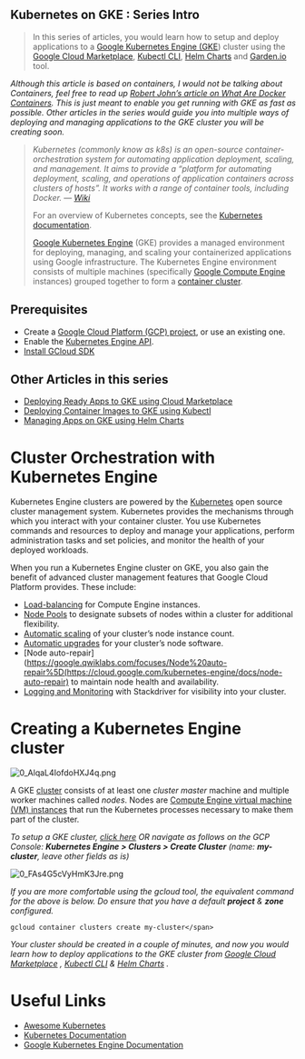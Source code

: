 ## Kubernetes on GKE : Series Intro


> In this series of articles, you would learn how to setup and deploy applications to a [Google Kubernetes Engine (GKE](https://cloud.google.com/kubernetes-engine)) cluster using the [Google Cloud Marketplace](https://cloud.google.com/marketplace), [Kubectl CLI](https://kubernetes.io/docs/tasks/tools/install-kubectl/), [Helm Charts](https://helm.sh/) and [Garden.io](http://garden.io/) tool.

_Although this article is based on containers, I would not be talking about Containers, feel free to read up_ [_Robert John’s article on What Are Docker Containers_](/@robertjohn_15390/what-are-docker-containers-d1d89739484e)_.
This is just meant to enable you get running with GKE as fast as possible.
Other articles in the series would guide you into multiple ways of deploying and managing applications to the GKE cluster you will be creating soon._

> _Kubernetes (commonly know as k8s) is an open-source container-orchestration system for automating application deployment, scaling, and management. It aims to provide a “platform for automating deployment, scaling, and operations of application containers across clusters of hosts”.
> It works with a range of container tools, including Docker. —_ [_Wiki_](https://en.wikipedia.org/wiki/Kubernetes)
> 
> For an overview of Kubernetes concepts, see the [Kubernetes documentation](https://kubernetes.io/docs/concepts/).
> 
> [Google Kubernetes Engine](https://cloud.google.com/kubernetes-engine/) (GKE) provides a managed environment for deploying, managing, and scaling your containerized applications using Google infrastructure. The Kubernetes Engine environment consists of multiple machines (specifically [Google Compute Engine](https://cloud.google.com/compute) instances) grouped together to form a [container cluster](https://cloud.google.com/kubernetes-engine/docs/concepts/cluster-architecture).

## Prerequisites

*   Create a [Google Cloud Platform (GCP) project](https://console.cloud.google.com/project), or use an existing one.
*   Enable the [Kubernetes Engine API](https://console.developers.google.com/apis/api/container.googleapis.com/overview).
*   [Install GCloud SDK](https://cloud.google.com/sdk/install)

## Other Articles in this series

*   [Deploying Ready Apps to GKE using Cloud Marketplace](https://fullstackgcp.com/deploying-ready-apps-to-gke-using-cloud-marketplace-4353ea499546)
*   [Deploying Container Images to GKE using Kubectl](https://fullstackgcp.com/deploying-container-images-to-gke-using-kubectl-ck75vri3607shd9s1w6addlv1)
*   [Managing Apps on GKE using Helm Charts](https://fullstackgcp.com/managing-apps-on-gke-using-helm-charts-8c81886b0617)

# Cluster Orchestration with Kubernetes Engine

Kubernetes Engine clusters are powered by the [Kubernetes](https://kubernetes.io/) open source cluster management system. Kubernetes provides the mechanisms through which you interact with your container cluster. You use Kubernetes commands and resources to deploy and manage your applications, perform administration tasks and set policies, and monitor the health of your deployed workloads.

When you run a Kubernetes Engine cluster on GKE, you also gain the benefit of advanced cluster management features that Google Cloud Platform provides. These include:

*   [Load-balancing](https://cloud.google.com/compute/docs/load-balancing-and-autoscaling) for Compute Engine instances.
*   [Node Pools](https://cloud.google.com/kubernetes-engine/docs/node-pools) to designate subsets of nodes within a cluster for additional flexibility.
*   [Automatic scaling](https://cloud.google.com/kubernetes-engine/docs/cluster-autoscaler) of your cluster’s node instance count.
*   [Automatic upgrades](https://cloud.google.com/kubernetes-engine/docs/node-auto-upgrade) for your cluster’s node software.
*   [Node auto-repair](https://google.qwiklabs.com/focuses/Node%20auto-repair%5D(https://cloud.google.com/kubernetes-engine/docs/node-auto-repair) to maintain node health and availability.
*   [Logging and Monitoring](https://cloud.google.com/kubernetes-engine/docs/how-to/logging) with Stackdriver for visibility into your cluster.

# Creating a Kubernetes Engine cluster


![0_AlqaL4IofdoHXJ4q.png](https://cdn.hashnode.com/res/hashnode/image/upload/v1582520420477/wbS6fxVJ-.png)

A GKE [cluster](https://cloud.google.com/kubernetes-engine/docs/concepts/cluster-architecture) consists of at least one _cluster master_ machine and multiple worker machines called _nodes_. Nodes are [Compute Engine virtual machine (VM) instances](https://cloud.google.com/compute/docs/instances/) that run the Kubernetes processes necessary to make them part of the cluster.

_To setup a GKE cluster,_ [_click here_](https://console.cloud.google.com/kubernetes/add) _OR navigate as follows on the GCP Console:_ **_Kubernetes Engine > Clusters > Create Cluster_** _(name:_ **_my-cluster_**_, leave other fields as is)_


![0_FAs4G5cVyHmK3Jre.png](https://cdn.hashnode.com/res/hashnode/image/upload/v1582520460522/g9XWuaqm5.png)



_If you are more comfortable using the gcloud tool, the equivalent command for the above is below._ _Do ensure that you have a default_ **_project_** _&_ **_zone_** _configured._


```
gcloud container clusters create my-cluster</span>
```


*Your cluster should be created in a couple of minutes, and now you would learn how to deploy applications to the GKE cluster from  [Google Cloud Marketplace](https://fullstackgcp.com/deploying-ready-apps-to-gke-using-cloud-marketplace-4353ea499546) , [ Kubectl CLI](#)  &  [Helm Charts](#) .*

# Useful Links

*   [Awesome Kubernetes](https://github.com/ramitsurana/awesome-kubernetes)
*   [Kubernetes Documentation](https://kubernetes.io/docs/)
*   [Google Kubernetes Engine Documentation](https://cloud.google.com/kubernetes-engine/docs)